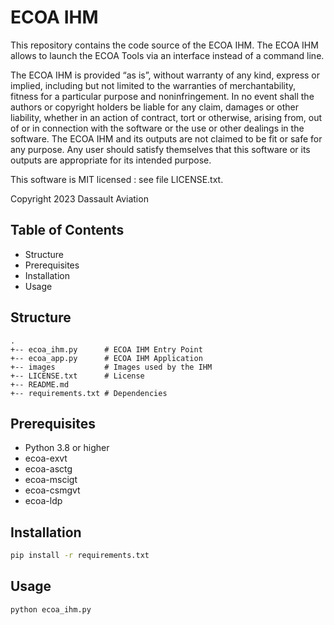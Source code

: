 # ECOA IHM

This repository contains the code source of the ECOA IHM.
The ECOA IHM allows to launch the ECOA Tools via an interface instead of a command line.

The ECOA IHM is provided “as is”, without warranty of any kind, express or implied, including but not limited to the warranties of merchantability, fitness for a particular purpose and noninfringement. In no event shall the authors or copyright holders be liable for any claim, damages or other liability, whether in an action of contract, tort or otherwise, arising from, out of or in connection with the software or the use or other dealings in the software. The ECOA IHM and its outputs are not claimed to be fit or safe for any purpose. Any user should satisfy themselves that this software or its outputs are appropriate for its intended purpose.

This software is MIT licensed : see file LICENSE.txt.

Copyright 2023 Dassault Aviation

## Table of Contents

* Structure
* Prerequisites
* Installation
* Usage

## Structure

    .
    +-- ecoa_ihm.py      # ECOA IHM Entry Point
    +-- ecoa_app.py      # ECOA IHM Application
    +-- images           # Images used by the IHM
    +-- LICENSE.txt      # License
    +-- README.md
    +-- requirements.txt # Dependencies

## Prerequisites

* Python 3.8 or higher
* ecoa-exvt
* ecoa-asctg
* ecoa-mscigt
* ecoa-csmgvt
* ecoa-ldp

## Installation

```sh
pip install -r requirements.txt
```

## Usage

```sh
python ecoa_ihm.py
```
